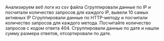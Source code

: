 Анализируем веб логи из csv файла
Сгруппировали данные по IP и посчитали количество запросов для каждого IP, вывели 10 самых активных IP
Сгруппировали данные по HTTP-методу и посчитали количество запросов для каждого метода.
Посчитайте количество запросов с кодом ответа 404.
Сгруппировали данные по дате и нашли сумму размера ответов, отсортировали по дате.
